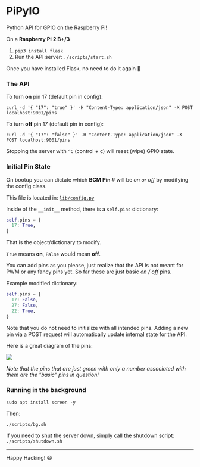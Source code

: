 # PiPyIO

Python API for GPIO on the Raspberry Pi!

On a **Raspberry Pi 2 B+/3**

1. `pip3 install flask`
1. Run the API server: `./scripts/start.sh`

Once you have installed Flask, no need to do it again :tada:

### The API

To turn **on** pin 17 (default pin in config):

`curl -d '{ "17": "true" }' -H "Content-Type: application/json" -X POST localhost:9001/pins`

To turn **off** pin 17 (default pin in config):

`curl -d '{ "17": "false" }' -H "Content-Type: application/json" -X POST localhost:9001/pins`

Stopping the server with `^C` (control + c) will reset (wipe) GPIO state.

### Initial Pin State

On bootup you can dictate which **BCM Pin #** will be _on or off_ by modifying the config class.

This file is located in: [`lib/config.py`](https://github.com/selfup/pipyio/blob/master/lib/config.py)

Inside of the `__init__` method, there is a `self.pins` dictionary:

```python
self.pins = {
  17: True,
}
```

That is the object/dictionary to modify.

`True` means **on**, `False` would mean **off**.

You can add pins as you please, just realize that the API is not meant for PWM or any fancy pins yet. So far these are just basic _on / off_ pins.

Example modified dictionary:

```python
self.pins = {
  17: False,
  27: False,
  22: True,
}
```

Note that you do not need to initialize with all intended pins. Adding a new pin via a POST request will automatically update internal state for the API.

Here is a great diagram of the pins:

![](https://pinout.xyz/resources/raspberry-pi-pinout.png)

_Note that the pins that are just green with only a number associated with them are the "basic" pins in question!_

### Running in the background

`sudo apt install screen -y`

Then:

`./scripts/bg.sh`

If you need to shut the server down, simply call the shutdown script: `./scripts/shutdown.sh`

***

Happy Hacking! :smile:
